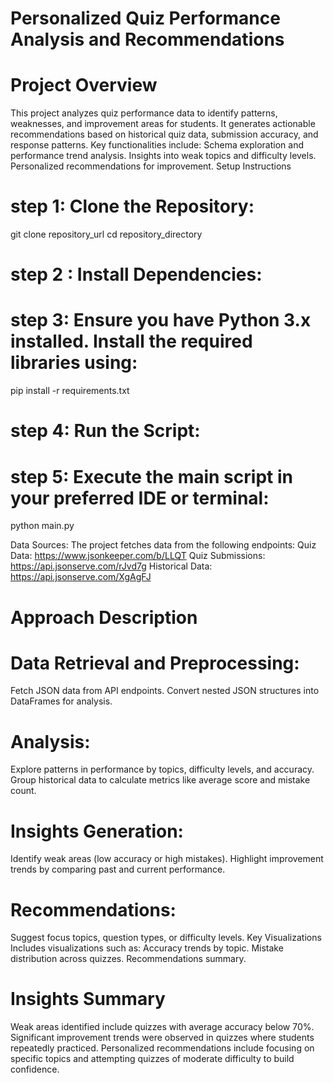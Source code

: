 
# Personalized Quiz Performance Analysis and Recommendations

# Project Overview
This project analyzes quiz performance data to identify patterns, weaknesses, and improvement areas for students. It generates actionable recommendations based on historical quiz data, submission accuracy, and response patterns. Key functionalities include:
Schema exploration and performance trend analysis.
Insights into weak topics and difficulty levels.
Personalized recommendations for improvement.
Setup Instructions
# step 1: Clone the Repository:
git clone repository_url
cd repository_directory  
# step 2 : Install Dependencies:
# step 3: Ensure you have Python 3.x installed. Install the required libraries using:
pip install -r requirements.txt  
# step 4: Run the Script:

# step 5: Execute the main script in your preferred IDE or terminal:
python main.py  

Data Sources:
The project fetches data from the following endpoints:
Quiz Data: https://www.jsonkeeper.com/b/LLQT
Quiz Submissions: https://api.jsonserve.com/rJvd7g
Historical Data: https://api.jsonserve.com/XgAgFJ

# Approach Description

# Data Retrieval and Preprocessing:

Fetch JSON data from API endpoints.
Convert nested JSON structures into DataFrames for analysis.

# Analysis:

Explore patterns in performance by topics, difficulty levels, and accuracy.
Group historical data to calculate metrics like average score and mistake count.

# Insights Generation:

Identify weak areas (low accuracy or high mistakes).
Highlight improvement trends by comparing past and current performance.

# Recommendations:

Suggest focus topics, question types, or difficulty levels.
Key Visualizations
Includes visualizations such as:
Accuracy trends by topic.
Mistake distribution across quizzes.
Recommendations summary.

# Insights Summary
Weak areas identified include quizzes with average accuracy below 70%.
Significant improvement trends were observed in quizzes where students repeatedly practiced.
Personalized recommendations include focusing on specific topics and attempting quizzes of moderate difficulty to build confidence.
